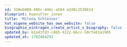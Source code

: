 ```yaml
---
id: 338eb009-486c-446c-a504-a2d8c3538614
blueprint: kuenstler_innen
title: 'Milena Schlösser'
hat_eigene_website_has_own_website: false
biographie_eintragen_create_artist_s_biography: false
updated_by: b1a43fd3-c865-4122-b6cc-50cfa81a1985
updated_at: 1702464291
---
```

